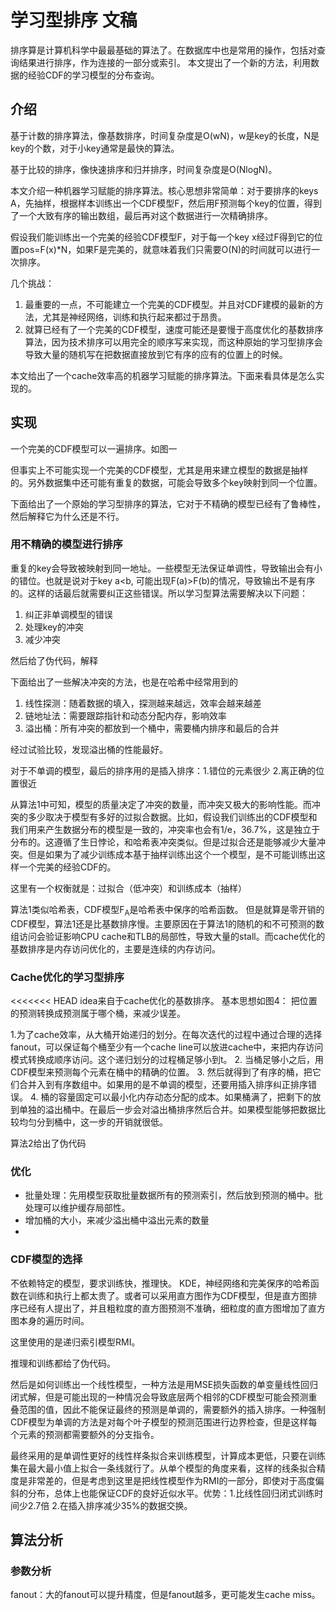 # 学习型排序 文稿
排序算是计算机科学中最最基础的算法了。在数据库中也是常用的操作，包括对查询结果进行排序，作为连接的一部分或索引。
本文提出了一个新的方法，利用数据的经验CDF的学习模型的分布查询。



## 介绍
基于计数的排序算法，像基数排序，时间复杂度是O(wN)，w是key的长度，N是key的个数，对于小key通常是最快的算法。

基于比较的排序，像快速排序和归并排序，时间复杂度是O(NlogN)。

本文介绍一种机器学习赋能的排序算法。核心思想非常简单：对于要排序的keys A，先抽样，根据样本训练出一个CDF模型F，然后用F预测每个key的位置，得到了一个大致有序的输出数组，最后再对这个数据进行一次精确排序。

假设我们能训练出一个完美的经验CDF模型F，对于每一个key x经过F得到它的位置pos=F(x)*N，如果F是完美的，就意味着我们只需要O(N)的时间就可以进行一次排序。

几个挑战：
1. 最重要的一点，不可能建立一个完美的CDF模型。并且对CDF建模的最新的方法，尤其是神经网络，训练和执行起来都过于昂贵。
2. 就算已经有了一个完美的CDF模型，速度可能还是要慢于高度优化的基数排序算法，因为技术排序可以用完全的顺序写来实现，而这种原始的学习型排序会导致大量的随机写在把数据直接放到它有序的应有的位置上的时候。

本文给出了一个cache效率高的机器学习赋能的排序算法。下面来看具体是怎么实现的。

## 实现
一个完美的CDF模型可以一遍排序。如图一

但事实上不可能实现一个完美的CDF模型，尤其是用来建立模型的数据是抽样的。另外数据集中还可能有重复的数据，可能会导致多个key映射到同一个位置。

下面给出了一个原始的学习型排序的算法，它对于不精确的模型已经有了鲁棒性，然后解释它为什么还是不行。

### 用不精确的模型进行排序
重复的key会导致被映射到同一地址。一些模型无法保证单调性，导致输出会有小的错位。也就是说对于key a<b, 可能出现F(a)>F(b)的情况，导致输出不是有序的。这样的话最后就需要纠正这些错误。所以学习型算法需要解决以下问题：
1. 纠正非单调模型的错误
2. 处理key的冲突
3. 减少冲突

然后给了伪代码，解释

下面给出了一些解决冲突的方法，也是在哈希中经常用到的
1. 线性探测：随着数据的填入，探测越来越远，效率会越来越差
2. 链地址法：需要跟踪指针和动态分配内存，影响效率
3. 溢出桶：所有冲突的都放到一个桶中，需要桶内排序和最后的合并

经过试验比较，发现溢出桶的性能最好。

对于不单调的模型，最后的排序用的是插入排序：1.错位的元素很少 2.离正确的位置很近

从算法1中可知，模型的质量决定了冲突的数量，而冲突又极大的影响性能。而冲突的多少取决于模型有多好的过拟合数据。比如，假设我们训练出的CDF模型和我们用来产生数据分布的模型是一致的，冲突率也会有1/e，36.7%，这是独立于分布的。这遵循了生日悖论，和哈希表冲突类似。但是过拟合还是能够减少大量冲突。但是如果为了减少训练成本基于抽样训练出这个一个模型，是不可能训练出这样一个完美的经验CDF的。

这里有一个权衡就是：过拟合（低冲突）和训练成本（抽样）

算法1类似哈希表，CDF模型F<sub>A</sub>是哈希表中保序的哈希函数。 但是就算是零开销的CDF模型，算法1还是比基数排序慢。主要原因在于算法1的随机的和不可预测的数组访问会验证影响CPU cache和TLB的局部性，导致大量的stall。而cache优化的基数排序是内存访问优化的，主要是连续的内存访问。

### Cache优化的学习型排序
<<<<<<< HEAD
idea来自于cache优化的基数排序。
基本思想如图4：
把位置的预测转换成预测属于哪个桶，来减少误差。

1.为了cache效率，从大桶开始递归的划分。在每次迭代的过程中通过合理的选择fanout，可以保证每个桶至少有一个cache line可以放进cache中，来把内存访问模式转换成顺序访问。这个递归划分的过程桶足够小到t。
2. 当桶足够小之后，用CDF模型来预测每个元素在桶中的精确的位置。
3. 然后就得到了有序的桶，把它们合并入到有序数组中。如果用的是不单调的模型，还要用插入排序纠正排序错误。
4. 桶的容量固定可以最小化内存动态分配的成本。如果桶满了，把剩下的放到单独的溢出桶中。在最后一步会对溢出桶排序然后合并。如果模型能够把数据比较均匀分到桶中，这一步的开销就很低。
   
算法2给出了伪代码

### 优化
+ 批量处理：先用模型获取批量数据所有的预测索引，然后放到预测的桶中。批处理可以维护缓存局部性。
+ 增加桶的大小，来减少溢出桶中溢出元素的数量
+ 

### CDF模型的选择
不依赖特定的模型，要求训练快，推理快。
KDE，神经网络和完美保序的哈希函数在训练和执行上都太贵了。或者可以采用直方图作为CDF模型，但是直方图排序已经有人提出了，并且粗粒度的直方图预测不准确，细粒度的直方图增加了直方图本身的遍历时间。

这里使用的是递归索引模型RMI。

推理和训练都给了伪代码。

然后是如何训练出一个线性模型，一种方法是用MSE损失函数的单变量线性回归闭式解，但是可能出现的一种情况会导致底层两个相邻的CDF模型可能会预测重叠范围的值，因此不能保证最终的预测是单调的，需要额外的插入排序。一种强制CDF模型为单调的方法是对每个叶子模型的预测范围进行边界检查，但是这样每个元素的预测都需要额外的分支指令。

最终采用的是单调性更好的线性样条拟合来训练模型，计算成本更低，只要在训练集在最大最小值上拟合一条线就行了。从单个模型的角度来看，这样的线条拟合精度是非常差的，但是考虑到这里是把线性模型作为RMI的一部分，即使对于高度偏斜的分布，总体上也能保证CDF的良好近似水平。优势：1.比线性回归闭式训练时间少2.7倍 2.在插入排序减少35%的数据交换。

## 算法分析

### 参数分析

fanout：大的fanout可以提升精度，但是fanout越多，更可能发生cache miss。
